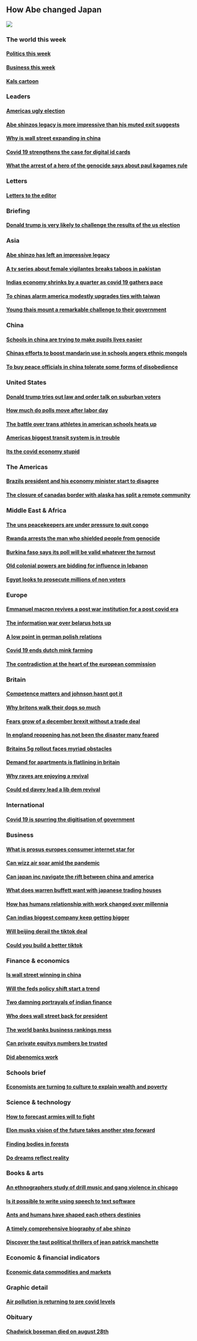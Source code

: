 ## How Abe changed Japan
![](./cover.jpg)
### The world this week
#### [Politics this week](./The%20world%20this%20week/politics-this-week.md)
#### [Business this week](./The%20world%20this%20week/business-this-week.md)
#### [Kals cartoon](./The%20world%20this%20week/kals-cartoon.md)
### Leaders
#### [Americas ugly election](./Leaders/americas-ugly-election.md)
#### [Abe shinzos legacy is more impressive than his muted exit suggests](./Leaders/abe-shinzos-legacy-is-more-impressive-than-his-muted-exit-suggests.md)
#### [Why is wall street expanding in china](./Leaders/why-is-wall-street-expanding-in-china.md)
#### [Covid 19 strengthens the case for digital id cards](./Leaders/covid-19-strengthens-the-case-for-digital-id-cards.md)
#### [What the arrest of a hero of the genocide says about paul kagames rule](./Leaders/what-the-arrest-of-a-hero-of-the-genocide-says-about-paul-kagames-rule.md)
### Letters
#### [Letters to the editor](./Letters/letters-to-the-editor.md)
### Briefing
#### [Donald trump is very likely to challenge the results of the us election](./Briefing/donald-trump-is-very-likely-to-challenge-the-results-of-the-us-election.md)
### Asia
#### [Abe shinzo has left an impressive legacy](./Asia/abe-shinzo-has-left-an-impressive-legacy.md)
#### [A tv series about female vigilantes breaks taboos in pakistan](./Asia/a-tv-series-about-female-vigilantes-breaks-taboos-in-pakistan.md)
#### [Indias economy shrinks by a quarter as covid 19 gathers pace](./Asia/indias-economy-shrinks-by-a-quarter-as-covid-19-gathers-pace.md)
#### [To chinas alarm america modestly upgrades ties with taiwan](./Asia/to-chinas-alarm-america-modestly-upgrades-ties-with-taiwan.md)
#### [Young thais mount a remarkable challenge to their government](./Asia/young-thais-mount-a-remarkable-challenge-to-their-government.md)
### China
#### [Schools in china are trying to make pupils lives easier](./China/schools-in-china-are-trying-to-make-pupils-lives-easier.md)
#### [Chinas efforts to boost mandarin use in schools angers ethnic mongols](./China/chinas-efforts-to-boost-mandarin-use-in-schools-angers-ethnic-mongols.md)
#### [To buy peace officials in china tolerate some forms of disobedience](./China/to-buy-peace-officials-in-china-tolerate-some-forms-of-disobedience.md)
### United States
#### [Donald trump tries out law and order talk on suburban voters](./United%20States/donald-trump-tries-out-law-and-order-talk-on-suburban-voters.md)
#### [How much do polls move after labor day](./United%20States/how-much-do-polls-move-after-labor-day.md)
#### [The battle over trans athletes in american schools heats up](./United%20States/the-battle-over-trans-athletes-in-american-schools-heats-up.md)
#### [Americas biggest transit system is in trouble](./United%20States/americas-biggest-transit-system-is-in-trouble.md)
#### [Its the covid economy stupid](./United%20States/its-the-covid-economy-stupid.md)
### The Americas
#### [Brazils president and his economy minister start to disagree](./The%20Americas/brazils-president-and-his-economy-minister-start-to-disagree.md)
#### [The closure of canadas border with alaska has split a remote community](./The%20Americas/the-closure-of-canadas-border-with-alaska-has-split-a-remote-community.md)
### Middle East & Africa
#### [The uns peacekeepers are under pressure to quit congo](./Middle%20East%20&%20Africa/the-uns-peacekeepers-are-under-pressure-to-quit-congo.md)
#### [Rwanda arrests the man who shielded people from genocide](./Middle%20East%20&%20Africa/rwanda-arrests-the-man-who-shielded-people-from-genocide.md)
#### [Burkina faso says its poll will be valid whatever the turnout](./Middle%20East%20&%20Africa/burkina-faso-says-its-poll-will-be-valid-whatever-the-turnout.md)
#### [Old colonial powers are bidding for influence in lebanon](./Middle%20East%20&%20Africa/old-colonial-powers-are-bidding-for-influence-in-lebanon.md)
#### [Egypt looks to prosecute millions of non voters](./Middle%20East%20&%20Africa/egypt-looks-to-prosecute-millions-of-non-voters.md)
### Europe
#### [Emmanuel macron revives a post war institution for a post covid era](./Europe/emmanuel-macron-revives-a-post-war-institution-for-a-post-covid-era.md)
#### [The information war over belarus hots up](./Europe/the-information-war-over-belarus-hots-up.md)
#### [A low point in german polish relations](./Europe/a-low-point-in-german-polish-relations.md)
#### [Covid 19 ends dutch mink farming](./Europe/covid-19-ends-dutch-mink-farming.md)
#### [The contradiction at the heart of the european commission](./Europe/the-contradiction-at-the-heart-of-the-european-commission.md)
### Britain
#### [Competence matters and johnson hasnt got it](./Britain/competence-matters-and-johnson-hasnt-got-it.md)
#### [Why britons walk their dogs so much](./Britain/why-britons-walk-their-dogs-so-much.md)
#### [Fears grow of a december brexit without a trade deal](./Britain/fears-grow-of-a-december-brexit-without-a-trade-deal.md)
#### [In england reopening has not been the disaster many feared](./Britain/in-england-reopening-has-not-been-the-disaster-many-feared.md)
#### [Britains 5g rollout faces myriad obstacles](./Britain/britains-5g-rollout-faces-myriad-obstacles.md)
#### [Demand for apartments is flatlining in britain](./Britain/demand-for-apartments-is-flatlining-in-britain.md)
#### [Why raves are enjoying a revival](./Britain/why-raves-are-enjoying-a-revival.md)
#### [Could ed davey lead a lib dem revival](./Britain/could-ed-davey-lead-a-lib-dem-revival.md)
### International
#### [Covid 19 is spurring the digitisation of government](./International/covid-19-is-spurring-the-digitisation-of-government.md)
### Business
#### [What is prosus europes consumer internet star for](./Business/what-is-prosus-europes-consumer-internet-star-for.md)
#### [Can wizz air soar amid the pandemic](./Business/can-wizz-air-soar-amid-the-pandemic.md)
#### [Can japan inc navigate the rift between china and america](./Business/can-japan-inc-navigate-the-rift-between-china-and-america.md)
#### [What does warren buffett want with japanese trading houses](./Business/what-does-warren-buffett-want-with-japanese-trading-houses.md)
#### [How has humans relationship with work changed over millennia](./Business/how-has-humans-relationship-with-work-changed-over-millennia.md)
#### [Can indias biggest company keep getting bigger](./Business/can-indias-biggest-company-keep-getting-bigger.md)
#### [Will beijing derail the tiktok deal](./Business/will-beijing-derail-the-tiktok-deal.md)
#### [Could you build a better tiktok](./Business/could-you-build-a-better-tiktok.md)
### Finance & economics
#### [Is wall street winning in china](./Finance%20&%20economics/is-wall-street-winning-in-china.md)
#### [Will the feds policy shift start a trend](./Finance%20&%20economics/will-the-feds-policy-shift-start-a-trend.md)
#### [Two damning portrayals of indian finance](./Finance%20&%20economics/two-damning-portrayals-of-indian-finance.md)
#### [Who does wall street back for president](./Finance%20&%20economics/who-does-wall-street-back-for-president.md)
#### [The world banks business rankings mess](./Finance%20&%20economics/the-world-banks-business-rankings-mess.md)
#### [Can private equitys numbers be trusted](./Finance%20&%20economics/can-private-equitys-numbers-be-trusted.md)
#### [Did abenomics work](./Finance%20&%20economics/did-abenomics-work.md)
### Schools brief
#### [Economists are turning to culture to explain wealth and poverty](./Schools%20brief/economists-are-turning-to-culture-to-explain-wealth-and-poverty.md)
### Science & technology
#### [How to forecast armies will to fight](./Science%20&%20technology/how-to-forecast-armies-will-to-fight.md)
#### [Elon musks vision of the future takes another step forward](./Science%20&%20technology/elon-musks-vision-of-the-future-takes-another-step-forward.md)
#### [Finding bodies in forests](./Science%20&%20technology/finding-bodies-in-forests.md)
#### [Do dreams reflect reality](./Science%20&%20technology/do-dreams-reflect-reality.md)
### Books & arts
#### [An ethnographers study of drill music and gang violence in chicago](./Books%20&%20arts/an-ethnographers-study-of-drill-music-and-gang-violence-in-chicago.md)
#### [Is it possible to write using speech to text software](./Books%20&%20arts/is-it-possible-to-write-using-speech-to-text-software.md)
#### [Ants and humans have shaped each others destinies](./Books%20&%20arts/ants-and-humans-have-shaped-each-others-destinies.md)
#### [A timely comprehensive biography of abe shinzo](./Books%20&%20arts/a-timely-comprehensive-biography-of-abe-shinzo.md)
#### [Discover the taut political thrillers of jean patrick manchette](./Books%20&%20arts/discover-the-taut-political-thrillers-of-jean-patrick-manchette.md)
### Economic & financial indicators
#### [Economic data commodities and markets](./Economic%20&%20financial%20indicators/economic-data-commodities-and-markets.md)
### Graphic detail
#### [Air pollution is returning to pre covid levels](./Graphic%20detail/air-pollution-is-returning-to-pre-covid-levels.md)
### Obituary
#### [Chadwick boseman died on august 28th](./Obituary/chadwick-boseman-died-on-august-28th.md)
